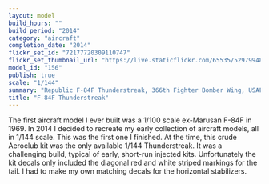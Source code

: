 ```yaml
---
layout: model
build_hours: ""
build_period: "2014"
category: "aircraft"
completion_date: "2014"
flickr_set_id: "72177720309110747"
flickr_set_thumbnail_url: "https://live.staticflickr.com/65535/52979948994_39355ddbf0_m.jpg"
model_id: "156"
publish: true
scale: "1/144"
summary: "Republic F-84F Thunderstreak, 366th Fighter Bomber Wing, USAF, 1963"
title: "F-84F Thunderstreak"
---
```


The first aircraft model I ever built was a 1/100 scale ex-Marusan F-84F in 1969. In 2014 I decided to recreate my early collection of aircraft models, all in 1/144 scale. This was the first one I finished. At the time, this crude Aeroclub kit was the only available 1/144 Thunderstreak. It was a challenging build, typical of early, short-run injected kits. Unfortunately the kit decals only included the diagonal red and white striped markings for the tail. I had to make my own matching decals for the horizontal stabilizers.
